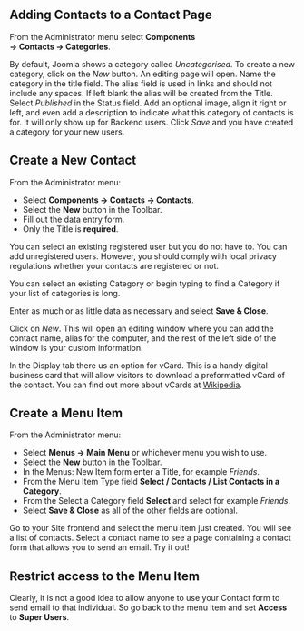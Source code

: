 <!-- Filename: Listing_a_user_on_a_contacts_page / Display title: Listing a user on a contacts page -->

## Adding Contacts to a Contact Page

From the Administrator menu select **Components → Contacts → Categories**.

By default, Joomla shows a category called *Uncategorised*. To create a new
category, click on the *New* button. An editing page will open. Name the
category in the title field. The alias field is used in links and should not
include any spaces. If left blank the alias will be created from the Title.
Select *Published* in the Status field. Add an optional image, align it right
or left, and even add a description to indicate what this category of contacts
is for. It will only show up for Backend users. Click *Save* and you have
created a category for your new users.

## Create a New Contact

From the Administrator menu:
* Select **Components → Contacts → Contacts**.
* Select the **New** button in the Toolbar.
* Fill out the data entry form.
* Only the Title is **required**.

You can select an existing registered user but you do not have to. You can add
unregistered users. However, you should comply with local privacy regulations
whether your contacts are registered or not.

You can select an existing Category or begin typing to find a Category if
your list of categories is long.

Enter as much or as little data as necessary and select **Save & Close**.

Click on *New*. This will open an editing window where you can add the
contact name, alias for the computer, and the rest of the left side of
the window is your custom information.

In the Display tab there us an option for vCard. This is a handy digital
business card that will allow visitors to download a preformatted vCard of
the contact. You can find out more about vCards at
<a href="https://en.wikipedia.org/wiki/VCard" class="external text"
target="_blank" rel="nofollow noreferrer noopener">Wikipedia</a>.

## Create a Menu Item

From the Administrator menu:
* Select **Menus → Main Menu** or whichever menu you wish to use.
* Select the **New** button in the Toolbar.
* In the Menus: New Item form enter a Title, for example *Friends*.
* From the Menu Item Type field **Select / Contacts / List Contacts in a Category**.
* From the Select a Category field **Select** and select for example *Friends*.
* Select **Save & Close** as all of the other fields are optional.

Go to your Site frontend and select the menu item just created. You will see
a list of contacts. Select a contact name to see a page containing a contact
form that allows you to send an email. Try it out!

## Restrict access to the Menu Item

Clearly, it is not a good idea to allow anyone to use your Contact form to
send email to that individual. So go back to the menu item and set **Access**
to **Super Users**.